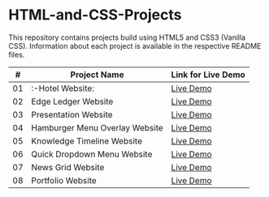 # HTML-and-CSS-Projects

This repository contains projects build using HTML5 and CSS3 (Vanilla CSS). Information about each project is available in the respective README files.


\# | Project Name | Link for Live Demo
--- | ------------------------------ | -------------
01  | :-Hotel Website:                | [Live Demo](https://focused-thompson-2db155.netlify.app/index.html)
02  | Edge Ledger Website            | [Live Demo](https://competent-montalcini-1ff6c9.netlify.app/)
03  | Presentation Website           | [Live Demo](https://stupefied-kowalevski-3623e5.netlify.app/)
04  | Hamburger Menu Overlay Website | [Live Demo](https://gracious-spence-31e491.netlify.app/)
05  | Knowledge Timeline Website     | [Live Demo](https://nostalgic-babbage-5891ac.netlify.app/)
06  | Quick Dropdown Menu Website    | [Live Demo](https://wonderful-lichterman-0fc76f.netlify.app/)
07  | News Grid Website              | [Live Demo](https://sharp-villani-89155f.netlify.app/)
08  | Portfolio Website              | [Live Demo](https://compassionate-lamport-45e6ed.netlify.app/)
